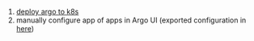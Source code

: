 1. [deploy argo to k8s](argocd/README.md)
2. manually configure app of apps in Argo UI (exported configuration in [here](./applications-app-of-apps.yaml))